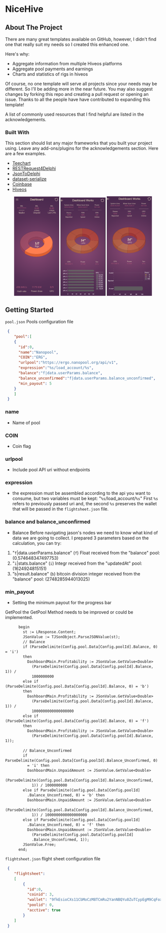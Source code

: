 # NiceHive

## About The Project
There are many great templates available on GitHub, however, I didn't find one that really suit my needs so I created this enhanced one.

Here's why:
* Aggregate information from multiple Hiveos platforms
* Aggregate pool payments and earnings
* Charts and statistics of rigs in hiveos

Of course, no one template will serve all projects since your needs may be different. So I'll be adding more in the near future. You may also suggest changes by forking this repo and creating a pull request or opening an issue. Thanks to all the people have have contributed to expanding this template!

A list of commonly used resources that I find helpful are listed in the acknowledgements.

### Built With

This section should list any major frameworks that you built your project using. Leave any add-ons/plugins for the acknowledgements section. Here are a few examples.

 * [Teechart](https://github.com/Steema)
 * [RESTRequest4Delphi](https://github.com/viniciussanchez/RESTRequest4Delphi)
 * [JsonToDelphi](https://github.com/marlonnardi/JsonToDelphi)
 * [dataset-serialize](https://github.com/viniciussanchez/dataset-serialize)
 * [Coinbase](https://developers.coinbase.com/api/v2)
 * [Hiveos](https://app.swaggerhub.com/apis/HiveOS/public/2.1-beta)

<p align="center">
    <img src="dashboard-01.PNG" alt="" width="29%" height="29%">
    <img src="dashboard-02.PNG" alt="" width="29%" height="29%">
    <img src="dashboard-03.PNG" alt="" width="29%" height="29%">
</p>



<!-- GETTING STARTED -->
## Getting Started

`pool.json` Pools configuration file
```json
 {
    "pool":[
    { 
      "id":0,
      "name":"Nanopool",
      "COIN":"ERG",
      "urlpool":"https://ergo.nanopool.org/api/v1",
      "expression":"%s/load_account/%s",
      "balance":"f|data.userParams.balance",
      "balance_unconfirmed":"f|data.userParams.balance_unconfirmed", 
      "min_payout": 5
    }
    ]
 }
``` 
### name
  * Name of pool
  
### COIN
  * Coin flag
  
### urlpool
  * Include pool API uri without endpoints
  
### expression
  * the expression must be assembled according to the api you want to consume, but two variables must be kept: "`%s`/load_account/`%s`"
  First `%s` refers to previously passed uri and, the second `%s` preserves the wallet that will be passed in the `flightsheet.json` file.
  
### balance and balance_unconfirmed
  * Balance Before navigating jason's nodes we need to know what kind of data we are going to collect. 
  I prepared 3 parameters based on the calculation, you can try:

  1. "`f`|data.userParams.balance" (`f`) Float received from the "balance" pool: (0.574648347497753)
  2. "`i`|stats.balance" (`i`) Integr received from the "updatedAt" pool: (1624924815151)
  3. "`b`|result.balance" (`b`) bitcoin division integer received from the "balance" pool: (2748285944013025)
  
### min_payout
  * Setting the minimum payout for the progress bar




GetPool the GetPool Method needs to be improved or could be implemented.

```delphi
      begin
        st := LResponse.Content;
        JSonValue := TJSonObject.ParseJSONValue(st);
        // Balance
        if (ParseDelimite(Config.pool.Data[Config.poolId].Balance, 0) = 'i')
        then
          DashboardMain.Profitability := JSonValue.GetValue<Double>
            (ParseDelimite(Config.pool.Data[Config.poolId].Balance, 1)) /
            1000000000
        else if (ParseDelimite(Config.pool.Data[Config.poolId].Balance, 0) = 'b')
        then
          DashboardMain.Profitability := JSonValue.GetValue<Double>
            (ParseDelimite(Config.pool.Data[Config.poolId].Balance, 1)) /
            1000000000000000000
        else if (ParseDelimite(Config.pool.Data[Config.poolId].Balance, 0) = 'f')
        then
          DashboardMain.Profitability := JSonValue.GetValue<Double>
            (ParseDelimite(Config.pool.Data[Config.poolId].Balance, 1));

        // Balance_Unconfirmed
        if ParseDelimite(Config.pool.Data[Config.poolId].Balance_Unconfirmed, 0)
          = 'i' then
          DashboardMain.UnpaidAmount := JSonValue.GetValue<Double>
            (ParseDelimite(Config.pool.Data[Config.poolId].Balance_Unconfirmed,
            1)) / 1000000000
        else if ParseDelimite(Config.pool.Data[Config.poolId]
          .Balance_Unconfirmed, 0) = 'b' then
          DashboardMain.UnpaidAmount := JSonValue.GetValue<Double>
            (ParseDelimite(Config.pool.Data[Config.poolId].Balance_Unconfirmed,
            1)) / 1000000000000000000
        else if ParseDelimite(Config.pool.Data[Config.poolId]
          .Balance_Unconfirmed, 0) = 'f' then
          DashboardMain.UnpaidAmount := JSonValue.GetValue<Double>
            (ParseDelimite(Config.pool.Data[Config.poolId]
            .Balance_Unconfirmed, 1));
        JSonValue.Free;
      end;
``` 


`flightsheet.json` flight sheet configuration file
```json
 {
    "flightsheet":
    [
        {
          "id":0,
          "coinid": 3,
          "wallet": "9fkEsioCXs11CbMoCzM8TCmRu2YanNBQYu8ZuTCypEgM9CqFox6",
          "poolid": 0,
          "acctive": true
        }
    ]
 }
``` 
